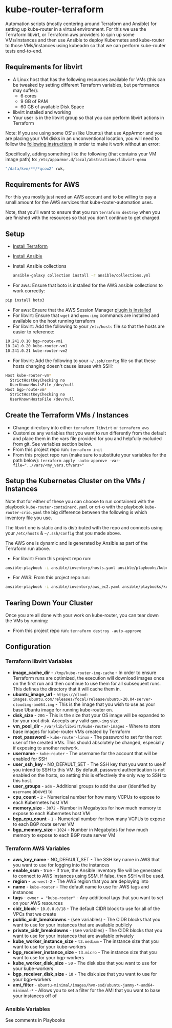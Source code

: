 # kube-router-terraform

Automation scripts (mostly centering around Terraform and Ansible) for setting
up kube-router in a virtual environment. For this we use the Terraform libvirt,
or Terraform aws providers to spin up some VMs/instances and then use Ansible to
deploy Kubernetes and kube-router to those VMs/instances using kubeadm so that
we can perform kube-router tests end-to-end.

## Requirements for libvirt

* A Linux host that has the following resources available for VMs (this can be
tweaked by setting different Terraform variables, but performance may suffer):
  * 6 cores
  * 9 GB of RAM
  * 60 GB of available Disk Space
* libvirt installed and working
* Your user is in the libvirt group so that you can perform libvirt actions in
  Terraform

Note: If you are using some OS's (like Ubuntu) that use AppArmor and you are
placing your VM disks in an unconventional location, you will need to follow
the [following instructions](https://github.com/dmacvicar/terraform-provider-libvirt/issues/920)
in order to make it work without an error:

Specifically, adding something like the following (that contains your VM
image path) to: `/etc/apparmor.d/local/abstractions/libvirt-qemu`

```sh
"/data/kvm/**/*qcow2" rwk,
```

## Requirements for AWS

For this you mostly just need an AWS account and to be willing to pay a small
amount for the AWS services that kube-router-automation uses.

Note, that you'll want to ensure that you run `terraform destroy` when you are
finished with the resources so that you don't continue to get charged.

## Setup

* [Install Terraform](https://learn.hashicorp.com/tutorials/terraform/install-cli)
* [Install Ansible](https://docs.ansible.com/ansible/latest/installation_guide/intro_installation.html)
* Install Ansible collections

  ```bash
  ansible-galaxy collection install -r ansible/collections.yml
  ```

* For aws: Ensure that boto is installed for the AWS ansible collections to
work correctly:

```sh
pip install boto3
```

* For aws: Ensure that the AWS Session Manager [plugin is installed](https://docs.aws.amazon.com/systems-manager/latest/userguide/session-manager-working-with-install-plugin.html)
* For libvirt: Ensure that `wget` and `qemu-img` commands are installed and
  available on the host running terraform
* For libvirt: Add the following to your `/etc/hosts` file so that the hosts are
  easier to reference:

```sh
10.241.0.10 bgp-route-vm1
10.241.0.20 kube-router-vm1
10.241.0.21 kube-router-vm2
```

* For libvirt: Add the following to your `~/.ssh/config` file so that these
  hosts changing doesn't cause issues with SSH:

```sh
Host kube-router-vm*
  StrictHostKeyChecking no
  UserKnownHostsFile /dev/null
Host bgp-route-vm*
  StrictHostKeyChecking no
  UserKnownHostsFile /dev/null
```

## Create the Terraform VMs / Instances

* Change directory into either `terraform_libvirt` or `terraform_aws`
* Customize any variables that you want to run differently from the default and
  place them in the vars file provided for you and helpfully excluded from git.
  See variables section below.
* From this project repo run: `terraform init`
* From this project repo run (make sure to substitute your variables for the
  path below):
  `terraform apply -auto-approve -var-file="../vars/<my_vars.tfvars>"`

## Setup the Kubernetes Cluster on the VMs / Instances

Note that for either of these you can choose to run containerd with the playbook
`kube-router-containerd.yaml` or cri-o with the playbook `kube-router-crio.yaml`
the big difference between the following is which inventory file you use.

The libvirt one is static and is distributed with the repo and connects using
your `/etc/hosts` & `~/.ssh/config` that you made above.

The AWS one is dynamic and is generated by Ansible as part of the Terraform run
above.

* For libvirt: From this project repo run:

```sh
ansible-playbook -i ansible/inventory/hosts.yaml ansible/playbooks/kube-router-containerd.yaml`
```

* For AWS: From this project repo run:

```sh
ansible-playbook -i ansible/inventory/aws_ec2.yaml ansible/playbooks/kube-router-crio.yaml
```

## Tearing Down Your Cluster

Once you are all done with your work on kube-router, you can tear down the VMs
by running:

* From this project repo run: `terraform destroy -auto-approve`

## Configuration

### Terraform libvirt Variables

* **image_cache_dir** - `/tmp/kube-router-img-cache` - In order to ensure
  Terraform runs are optimized, the execution will download images once on the
  first run and then continue to use them for all subsequent runs. This defines
  the directory that it will cache them in.
* **ubuntu_image_url** -
`https://cloud-images.ubuntu.com/releases/focal/release/ubuntu-20.04-server-cloudimg-amd64.img` -
This is the image that you wish to use as your base Ubuntu image for running kube-router on.
* **disk_size** - `20G` - This is the size that your OS image will be expanded
  to for your root disk. Accepts any valid `qemu-img` size.
* **vm_pool_dir** - `/var/lib/libvirt/kube-router-images` - Where to store base
  images for kube-router VMs created by Terraform
* **root_password** - `kube-router-linux` - The password to set for the root
  user of the created VMs. This should absolutely be changed, especially if
  exposing to another network.
* **username** - `kube-router` - The username for the account that will be
  enabled for SSH
* **user_ssh_key** - NO_DEFAULT_SET - The SSH key that you want to use if you
  intend to SSH to this VM. By default, password authentication is not enabled
  on the hosts, so setting this is effectively the only way to SSH to this host.
* **user_groups** - `adm` - Additional groups to add the user (identified by
  `username` above) to
* **cpu_count** - `2` - Numerical number for how many VCPUs to expose to each
  Kubernetes host VM
* **memory_size** - `3072` - Number in Megabytes for how much memory to expose
  to each Kubernetes host VM
* **bgp_cpu_count** - `1` - Numerical number for how many VCPUs to expose to
  each BGP route server VM
* **bgp_memory_size** - `1024` - Number in Megabytes for how much memory to
  expose to each BGP route server VM

### Terraform AWS Variables

* **aws_key_name** - NO_DEFAULT_SET - The SSH key name in AWS that you want to
  use for logging into the instances
* **enable_ssm** - true - If true, the Ansible inventory file will be generated
  to connect to AWS instances using SSM. If false, then SSH will be used.
* **region** - `us-west-2` - The AWS region that you are deploying into
* **name** - `kube-router` - The default name to use for AWS tags and instances
* **tags** - `owner = "kube-router"` - Any additional tags that you want to set
  on your AWS resources
* **cidr_block** - `10.0.0.0/18` - The default CIDR block to use for all of the
  VPCs that we create
* **public_cidr_breakdowns** - (see variables) - The CIDR blocks that you want
  to use for your instances that are available publicly
* **private_cidr_breakdowns** - (see variables) - The CIDR blocks that you want
  to use for your instances that are available privately
* **kube_worker_instance_size** - `t3.medium` - The instance size that you want
  to use for your kube-workers
* **bgp_receiver_instance_size** - `t3.micro` - The instance size that you want
  to use for your bgp-workers
* **kube_worker_disk_size** - `50` - The disk size that you want to use for your
  kube-workers
* **bgp_receiver_disk_size** - `10` - The disk size that you want to use for
  your bgp-workers
* **ami_filter** -
  `ubuntu-minimal/images/hvm-ssd/ubuntu-jammy-*-amd64-minimal-*` -
  Allows you to set a filter for the AMI that you want to base your instances
  off of

### Ansible Variables

See comments in Playbooks
